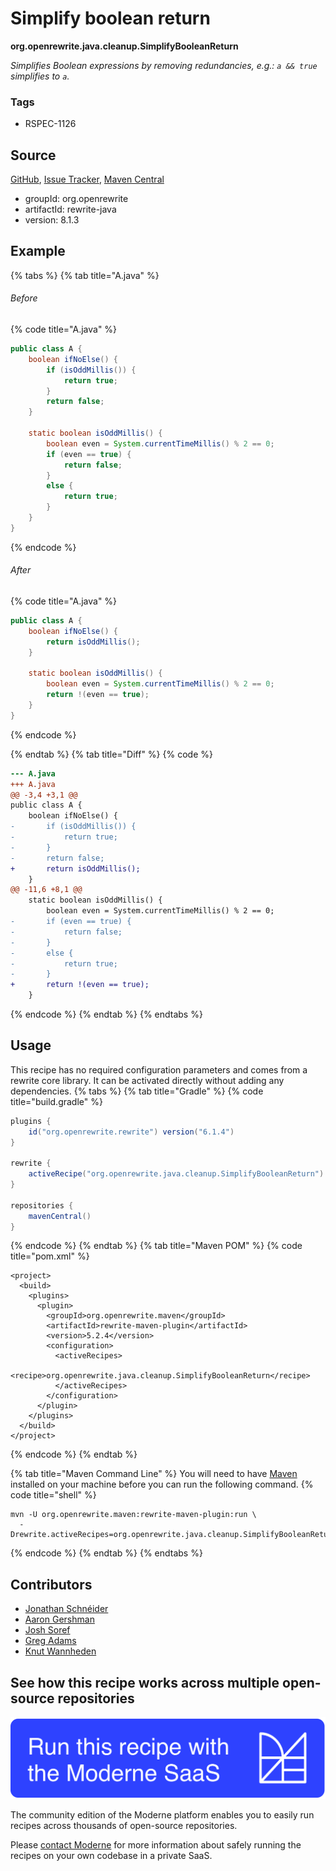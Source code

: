 # Simplify boolean return

**org.openrewrite.java.cleanup.SimplifyBooleanReturn**

_Simplifies Boolean expressions by removing redundancies, e.g.: `a && true` simplifies to `a`._

### Tags

* RSPEC-1126

## Source

[GitHub](https://github.com/openrewrite/rewrite/blob/main/rewrite-java/src/main/java/org/openrewrite/java/cleanup/SimplifyBooleanReturn.java), [Issue Tracker](https://github.com/openrewrite/rewrite/issues), [Maven Central](https://central.sonatype.com/artifact/org.openrewrite/rewrite-java/8.1.3/jar)

* groupId: org.openrewrite
* artifactId: rewrite-java
* version: 8.1.3

## Example


{% tabs %}
{% tab title="A.java" %}

###### Before
{% code title="A.java" %}
```java
public class A {
    boolean ifNoElse() {
        if (isOddMillis()) {
            return true;
        }
        return false;
    }

    static boolean isOddMillis() {
        boolean even = System.currentTimeMillis() % 2 == 0;
        if (even == true) {
            return false;
        }
        else {
            return true;
        }
    }
}
```
{% endcode %}

###### After
{% code title="A.java" %}
```java
public class A {
    boolean ifNoElse() {
        return isOddMillis();
    }

    static boolean isOddMillis() {
        boolean even = System.currentTimeMillis() % 2 == 0;
        return !(even == true);
    }
}
```
{% endcode %}

{% endtab %}
{% tab title="Diff" %}
{% code %}
```diff
--- A.java
+++ A.java
@@ -3,4 +3,1 @@
public class A {
    boolean ifNoElse() {
-       if (isOddMillis()) {
-           return true;
-       }
-       return false;
+       return isOddMillis();
    }
@@ -11,6 +8,1 @@
    static boolean isOddMillis() {
        boolean even = System.currentTimeMillis() % 2 == 0;
-       if (even == true) {
-           return false;
-       }
-       else {
-           return true;
-       }
+       return !(even == true);
    }
```
{% endcode %}
{% endtab %}
{% endtabs %}


## Usage

This recipe has no required configuration parameters and comes from a rewrite core library. It can be activated directly without adding any dependencies.
{% tabs %}
{% tab title="Gradle" %}
{% code title="build.gradle" %}
```groovy
plugins {
    id("org.openrewrite.rewrite") version("6.1.4")
}

rewrite {
    activeRecipe("org.openrewrite.java.cleanup.SimplifyBooleanReturn")
}

repositories {
    mavenCentral()
}

```
{% endcode %}
{% endtab %}
{% tab title="Maven POM" %}
{% code title="pom.xml" %}
```markup
<project>
  <build>
    <plugins>
      <plugin>
        <groupId>org.openrewrite.maven</groupId>
        <artifactId>rewrite-maven-plugin</artifactId>
        <version>5.2.4</version>
        <configuration>
          <activeRecipes>
            <recipe>org.openrewrite.java.cleanup.SimplifyBooleanReturn</recipe>
          </activeRecipes>
        </configuration>
      </plugin>
    </plugins>
  </build>
</project>
```
{% endcode %}
{% endtab %}

{% tab title="Maven Command Line" %}
You will need to have [Maven](https://maven.apache.org/download.cgi) installed on your machine before you can run the following command.
{% code title="shell" %}
```shell
mvn -U org.openrewrite.maven:rewrite-maven-plugin:run \
  -Drewrite.activeRecipes=org.openrewrite.java.cleanup.SimplifyBooleanReturn
```
{% endcode %}
{% endtab %}
{% endtabs %}

## Contributors
* [Jonathan Schnéider](jkschneider@gmail.com)
* [Aaron Gershman](aegershman@gmail.com)
* [Josh Soref](2119212+jsoref@users.noreply.github.com)
* [Greg Adams](greg@moderne.io)
* [Knut Wannheden](knut@moderne.io)


## See how this recipe works across multiple open-source repositories

[![Moderne Link Image](/.gitbook/assets/ModerneRecipeButton.png)](https://app.moderne.io/recipes/org.openrewrite.java.cleanup.SimplifyBooleanReturn)

The community edition of the Moderne platform enables you to easily run recipes across thousands of open-source repositories.

Please [contact Moderne](https://moderne.io/product) for more information about safely running the recipes on your own codebase in a private SaaS.
